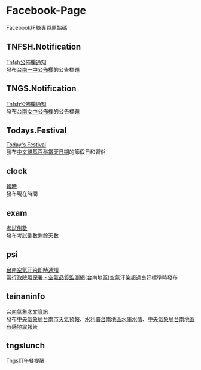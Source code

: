 # Facebook-Page
Facebook粉絲專頁原始碼

## TNFSH.Notification
[Tnfsh公佈欄通知](http://www.facebook.com/TNFSH.Notification)<br>
發布[台南一中公佈欄](http://www.tnfsh.tn.edu.tw/files/501-1000-1012-1.php)的公告標題


## TNGS.Notification
[Tnfsh公佈欄通知](http://www.facebook.com/TNGS.Notification)<br>
發布[台南女中公佈欄](http://www.tngs.tn.edu.tw/tngs/board/)的公告標題

## Todays.Festival
[Today's Festival](http://www.facebook.com/493820264128751)<br>
發布[中文維基百科當天日期](https://zh.wikipedia.org/zh-tw/歷史上的今天)的節假日和習俗

## clock
[報時](http://www.facebook.com/1459865700971384)<br>
發布現在時間

## exam
[考試倒數](http://www.facebook.com/800668270014037)<br>
發布考試倒數剩餘天數

## psi
[台南空氣汙染即時通知](http://www.facebook.com/1587579141497470)<br>
當[行政院環保署 - 空氣品質監測網](http://taqm.epa.gov.tw/taqm/tw/PsiMap.aspx)(台南地區)空氣汙染超過良好標準時發布

## tainaninfo
[台南氣象水文資訊](http://www.facebook.com/735253119929723)<br>
發布[中央氣象局台南市天氣預報](http://www.cwb.gov.tw/V7/forecast/taiwan/Tainan_City.htm)、[水利署台南地區水庫水情](http://www.wra.gov.tw/np.asp?ctNode=3741)、[中央氣象局台南地區有感地震報告](http://www.cwb.gov.tw/V7/modules/MOD_EC_Home.htm)

## tngslunch
[Tngs訂午餐提醒](http://www.facebook.com/1064389356911847)<br>
